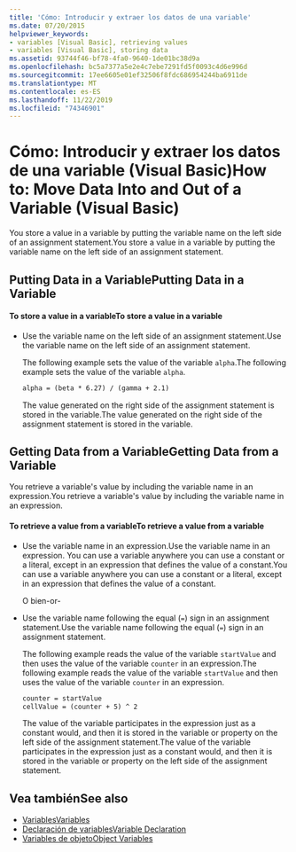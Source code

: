```yaml
---
title: 'Cómo: Introducir y extraer los datos de una variable'
ms.date: 07/20/2015
helpviewer_keywords:
- variables [Visual Basic], retrieving values
- variables [Visual Basic], storing data
ms.assetid: 93744f46-bf78-4fa0-9640-1de01bc38d9a
ms.openlocfilehash: bc5a7377a5e2e4c7ebe7291fd5f0093c4d6e996d
ms.sourcegitcommit: 17ee6605e01ef32506f8fdc686954244ba6911de
ms.translationtype: MT
ms.contentlocale: es-ES
ms.lasthandoff: 11/22/2019
ms.locfileid: "74346901"
---
```

# <a name="how-to-move-data-into-and-out-of-a-variable-visual-basic"></a><span data-ttu-id="0a223-102">Cómo: Introducir y extraer los datos de una variable (Visual Basic)</span><span class="sxs-lookup"><span data-stu-id="0a223-102">How to: Move Data Into and Out of a Variable (Visual Basic)</span></span>

<span data-ttu-id="0a223-103">You store a value in a variable by putting the variable name on the left side of an assignment statement.</span><span class="sxs-lookup"><span data-stu-id="0a223-103">You store a value in a variable by putting the variable name on the left side of an assignment statement.</span></span>

## <a name="putting-data-in-a-variable"></a><span data-ttu-id="0a223-104">Putting Data in a Variable</span><span class="sxs-lookup"><span data-stu-id="0a223-104">Putting Data in a Variable</span></span>

#### <a name="to-store-a-value-in-a-variable"></a><span data-ttu-id="0a223-105">To store a value in a variable</span><span class="sxs-lookup"><span data-stu-id="0a223-105">To store a value in a variable</span></span>

- <span data-ttu-id="0a223-106">Use the variable name on the left side of an assignment statement.</span><span class="sxs-lookup"><span data-stu-id="0a223-106">Use the variable name on the left side of an assignment statement.</span></span>

    <span data-ttu-id="0a223-107">The following example sets the value of the variable `alpha`.</span><span class="sxs-lookup"><span data-stu-id="0a223-107">The following example sets the value of the variable `alpha`.</span></span>

    ```vb
    alpha = (beta * 6.27) / (gamma + 2.1)
    ```

    <span data-ttu-id="0a223-108">The value generated on the right side of the assignment statement is stored in the variable.</span><span class="sxs-lookup"><span data-stu-id="0a223-108">The value generated on the right side of the assignment statement is stored in the variable.</span></span>

## <a name="getting-data-from-a-variable"></a><span data-ttu-id="0a223-109">Getting Data from a Variable</span><span class="sxs-lookup"><span data-stu-id="0a223-109">Getting Data from a Variable</span></span>

<span data-ttu-id="0a223-110">You retrieve a variable's value by including the variable name in an expression.</span><span class="sxs-lookup"><span data-stu-id="0a223-110">You retrieve a variable's value by including the variable name in an expression.</span></span>

#### <a name="to-retrieve-a-value-from-a-variable"></a><span data-ttu-id="0a223-111">To retrieve a value from a variable</span><span class="sxs-lookup"><span data-stu-id="0a223-111">To retrieve a value from a variable</span></span>

- <span data-ttu-id="0a223-112">Use the variable name in an expression.</span><span class="sxs-lookup"><span data-stu-id="0a223-112">Use the variable name in an expression.</span></span> <span data-ttu-id="0a223-113">You can use a variable anywhere you can use a constant or a literal, except in an expression that defines the value of a constant.</span><span class="sxs-lookup"><span data-stu-id="0a223-113">You can use a variable anywhere you can use a constant or a literal, except in an expression that defines the value of a constant.</span></span>

  <span data-ttu-id="0a223-114">O bien</span><span class="sxs-lookup"><span data-stu-id="0a223-114">\-or-</span></span>

- <span data-ttu-id="0a223-115">Use the variable name following the equal (`=`) sign in an assignment statement.</span><span class="sxs-lookup"><span data-stu-id="0a223-115">Use the variable name following the equal (`=`) sign in an assignment statement.</span></span>

  <span data-ttu-id="0a223-116">The following example reads the value of the variable `startValue` and then uses the value of the variable `counter` in an expression.</span><span class="sxs-lookup"><span data-stu-id="0a223-116">The following example reads the value of the variable `startValue` and then uses the value of the variable `counter` in an expression.</span></span>

  ```vb
  counter = startValue
  cellValue = (counter + 5) ^ 2
  ```

  <span data-ttu-id="0a223-117">The value of the variable participates in the expression just as a constant would, and then it is stored in the variable or property on the left side of the assignment statement.</span><span class="sxs-lookup"><span data-stu-id="0a223-117">The value of the variable participates in the expression just as a constant would, and then it is stored in the variable or property on the left side of the assignment statement.</span></span>

## <a name="see-also"></a><span data-ttu-id="0a223-118">Vea también</span><span class="sxs-lookup"><span data-stu-id="0a223-118">See also</span></span>

- [<span data-ttu-id="0a223-119">Variables</span><span class="sxs-lookup"><span data-stu-id="0a223-119">Variables</span></span>](../../../../visual-basic/programming-guide/language-features/variables/index.md)
- [<span data-ttu-id="0a223-120">Declaración de variables</span><span class="sxs-lookup"><span data-stu-id="0a223-120">Variable Declaration</span></span>](../../../../visual-basic/programming-guide/language-features/variables/variable-declaration.md)
- [<span data-ttu-id="0a223-121">Variables de objeto</span><span class="sxs-lookup"><span data-stu-id="0a223-121">Object Variables</span></span>](../../../../visual-basic/programming-guide/language-features/variables/object-variables.md)

